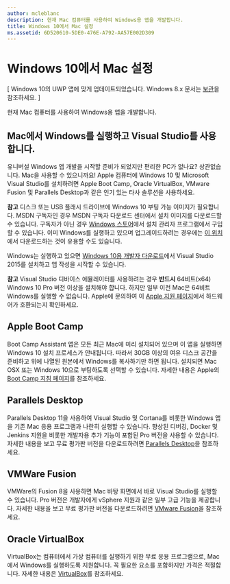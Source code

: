 ```yaml
---
author: mcleblanc
description: 현재 Mac 컴퓨터를 사용하여 Windows용 앱을 개발합니다.
title: Windows 10에서 Mac 설정
ms.assetid: 6D520610-5DE0-476E-A792-AA57E002D309
---
```


# Windows 10에서 Mac 설정

\[ Windows 10의 UWP 앱에 맞게 업데이트되었습니다. Windows 8.x 문서는 [보관](http://go.microsoft.com/fwlink/p/?linkid=619132)을 참조하세요. \]

현재 Mac 컴퓨터를 사용하여 Windows용 앱을 개발합니다.

## Mac에서 Windows를 실행하고 Visual Studio를 사용합니다.

유니버설 Windows 앱 개발을 시작할 준비가 되었지만 편리한 PC가 없나요? 상관없습니다. Mac을 사용할 수 있으니까요! Apple 컴퓨터에 Windows 10 및 Microsoft Visual Studio를 설치하려면 Apple Boot Camp, Oracle VirtualBox, VMware Fusion 및 Parallels Desktop과 같은 인기 있는 타사 솔루션을 사용하세요.

**참고** 디스크 또는 USB 플래시 드라이브에 Windows 10 부팅 가능 이미지가 필요합니다. MSDN 구독자인 경우 MSDN 구독자 다운로드 센터에서 설치 이미지를 다운로드할 수 있습니다. 구독자가 아닌 경우 [Windows 스토어](http://apps.microsoft.com/windows/app)에서 설치 관리자 프로그램에서 구입할 수 있습니다. 이미 Windows를 실행하고 있으며 업그레이드하려는 경우에는 [이 위치](http://go.microsoft.com/fwlink/?LinkId=623906)에서 다운로드하는 것이 유용할 수도 있습니다.

Windows는 실행하고 있으면 [Windows 10용 개발자 다운로드](http://go.microsoft.com/fwlink/p/?LinkId=302144)에서 Visual Studio 2015를 설치하고 앱 작성을 시작할 수 있습니다.

**참고** Visual Studio 디바이스 에뮬레이터를 사용하려는 경우 **반드시** 64비트(x64) Windows 10 Pro 버전 이상을 설치해야 합니다. 하지만 일부 이전 Mac은 64비트 Windows를 실행할 수 없습니다. Apple에 문의하여 이 [Apple 지원 페이지](http://go.microsoft.com/fwlink/p/?LinkID=397959)에서 하드웨어가 호환되는지 확인하세요.

## Apple Boot Camp

Boot Camp Assistant 앱은 모든 최근 Mac에 미리 설치되어 있으며 이 앱을 실행하면 Windows 10 설치 프로세스가 안내됩니다. 따라서 30GB 이상의 여유 디스크 공간을 준비하고 위에 나열된 원본에서 Windows를 복사하기만 하면 됩니다. 설치되면 Mac OSX 또는 Windows 10으로 부팅하도록 선택할 수 있습니다. 자세한 내용은 Apple의 [Boot Camp 지침 페이지](http://go.microsoft.com/fwlink/?LinkId=623912)를 참조하세요.

## Parallels Desktop

Parallels Desktop 11을 사용하여 Visual Studio 및 Cortana를 비롯한 Windows 앱을 기존 Mac 응용 프로그램과 나란히 실행할 수 있습니다. 향상된 디버깅, Docker 및 Jenkins 지원을 비롯한 개발자용 추가 기능이 포함된 Pro 버전을 사용할 수 있습니다. 자세한 내용을 보고 무료 평가판 버전을 다운로드하려면 [Parallels Desktop](http://go.microsoft.com/fwlink/p/?LinkId=281827)을 참조하세요.

## VMWare Fusion

VMWare의 Fusion 8을 사용하면 Mac 바탕 화면에서 바로 Visual Studio를 실행할 수 있습니다. Pro 버전은 개발자에게 vSphere 지원과 같은 일부 고급 기능을 제공합니다. 자세한 내용을 보고 무료 평가판 버전을 다운로드하려면 [VMware Fusion](http://go.microsoft.com/fwlink/p/?LinkId=281826)을 참조하세요.

## Oracle VirtualBox

VirtualBox는 컴퓨터에서 가상 컴퓨터를 실행하기 위한 무료 응용 프로그램으로, Mac에서 Windows를 실행하도록 지원합니다. 꼭 필요한 요소를 포함하지만 가격은 적절합니다. 자세한 내용은 [VirtualBox](http://go.microsoft.com/fwlink/p/?LinkId=280599)를 참조하세요.



<!--HONumber=May16_HO2-->


